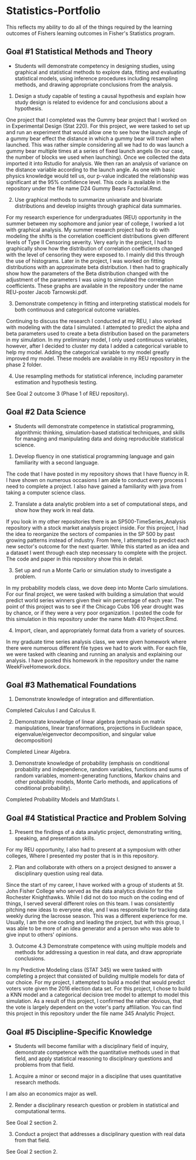 # Statistics-Portfolio
This reflects my ability to do all of the things required by the learning outcomes of Fishers learning outcomes in Fisher's Statistics program.

## **Goal #1 Statistical Methods and Theory**
- Students will demonstrate competency in designing studies, using graphical and statistical methods to explore data, fitting and evaluating statistical models, using inference procedures including resampling methods, and drawing appropriate conclusions from the analysis. 


1. Design a study capable of testing a causal hypothesis and explain how study design is related to evidence for and conclusions about a hypothesis.

One project that I completed was the Gummy bear project that I worked on in Experimental Design (Stat 220). For this project, we were tasked to set up and run an experiment that would allow one to see how the launch angle of a gummy bear effect the distance in which a gummy bear will travel when launched. This was rather simple considering all we had to do was launch a gummy bear multiple times at a series of fixed launch angels (In our case, the number of blocks we used when launching). Once we collected the data imported it into Rstudio for analysis. We then ran an analysis of variance on the distance variable according to the launch angle. As one with basic physics knowledge would tell us, our p-value indicated the relationship was significant at the 95% confidence level. This code is available in the repository under the file name D24 Gummy Bears Factorial.Rmd.

2. Use graphical methods to summarize univariate and bivariate distributions and develop insights through graphical data summaries.

For my research experience for undergraduates (REU) opportunity in the summer between my sophomore and junior year of college, I worked a lot with graphical analysis. My summer research project had to do with modeling the shifts is the correlation coefficient distributions given different levels of Type II Censoring severity. Very early in the project, I had to graphically show how the distribution of correlation coefficients changed with the level of censoring they were exposed to. I mainly did this through the use of histograms. Later in the project, I was worked on fitting distributions with an approximate beta distribution. I then had to graphically show how the parameters of the Beta distribution changed with the adjustment of the parameters I was using to simulated the correlation coefficients. These graphs are available in the repository under the name REU-poster Jacob Tarnowski.pdf.

3. Demonstrate competency in fitting and interpreting statistical models for both continuous and categorical outcome variables.

Continuing to discuss the research I conducted at my REU, I also worked with modeling with the data I simulated. I attempted to predict the alpha and beta parameters used to create a beta distribution based on the parameters in my simulation. In my preliminary model, I only used continuous variables, however, after I decided to cluster my data I added a categorical variable to help my model. Adding the categorical variable to my model greatly improved my model. These models are available in my REU repository in the phase 2 folder.

4. Use resampling methods for statistical inference, including parameter estimation and hypothesis testing.

See Goal 2 outcome 3 (Phase 1 of REU repository).

## **Goal #2 Data Science**
- Students will demonstrate competence in statistical programming, algorithmic thinking, simulation-based statistical techniques, and skills for managing and manipulating data and doing reproducible statistical science.

1. Develop fluency in one statistical programming language and gain familiarity with a second language.

The code that I have posted in my repository shows that I have fluency in R. I have shown on numerous occasions I am able to conduct every process I need to complete a project. I also have gained a familiarity with java from taking a computer science class.

2. Translate a data analytic problem into a set of computational steps, and show how they work in real data.

If you look in my other repositories there is an SP500-TimeSeries_Analysis repository with a stock market analysis project inside. For this project, I had the idea to reorganize the sectors of companies in the SP 500 by past growing patterns instead of industry. From here, I attempted to predict each new sector's outcome for the next quarter. While this started as an idea and a dataset I went through each step necessary to complete with the project. The code and paper in this repository show this in detail.

3. Set up and run a Monte Carlo or simulation study to investigate a problem.

In my probability models class, we dove deep into Monte Carlo simulations. For our final project, we were tasked with building a simulation that would predict world series winners given their win percentage of each year. The point of this project was to see if the Chicago Cubs 106 year drought was by chance, or if they were a very poor organization. I posted the code for this simulation in this repository under the name Math 410 Project.Rmd.

4. Import, clean, and appropriately format data from a variety of sources.

In my graduate time series analysis class, we were given homework where there were numerous different file types we had to work with. For each file, we were tasked with cleaning and running an analysis and explaining our analysis. I have posted this homework in the repository under the name WeekFiveHomework.docx.

## **Goal #3 Mathematical Foundations**

1. Demonstrate knowledge of integration and differentiation.

Completed Calculus I and Calculus II.

2. Demonstrate knowledge of linear algebra (emphasis on matrix manipulations, linear transformations, projections in Euclidean space, eigenvalue/eigenvector decomposition, and singular value decomposition)

Completed Linear Algebra.

3. Demonstrate knowledge of probability (emphasis on conditional probability and independence, random variables, functions and sums of random variables, moment-generating functions, Markov chains and other probability models, Monte Carlo methods, and applications of conditional probability).

Completed Probability Models and MathStats I.

## **Goal #4 Statistical Practice and Problem Solving**

1. Present the findings of a data analytic project, demonstrating writing, speaking, and presentation skills.

For my REU opportunity, I also had to present at a symposium with other colleges, Where I presented my poster that is in this repository.

2. Plan and collaborate with others on a project designed to answer a disciplinary question using real data.

Since the start of my career, I have worked with a group of students at St. John Fisher College who served as the data analytics division for the Rochester Knighthawks. While I did not do too much on the coding end of things, I served several different roles on this team. I was consistently pitching new ideas to everyone else, and I was responsible for tracking data weekly during the lacrosse season. This was a different experience for me. Usually, I am the one coding and leading the project, but with this group, I was able to be more of an idea generator and a person who was able to give input to others' opinions.

3. Outcome 4.3 Demonstrate competence with using multiple models and methods for addressing a question in real data, and draw appropriate conclusions.

In my Predictive Modeling class (STAT 345) we were tasked with completing a project that consisted of building multiple models for data of our choice. For my project, I attempted to build a model that would predict voters vote given the 2016 election data set. For this project, I chose to build a KNN model and a categorical decision tree model to attempt to model this simulation. As a result of this project, I confirmed the rather obvious, that the vote is largely dependent on the voter's party affiliation. You can find this project in this repository under the file name 345 Analytic Project.

## **Goal #5 Discipline-Specific Knowledge**
- Students will become familiar with a disciplinary field of inquiry, demonstrate competence with the quantitative methods used in that field, and apply statistical reasoning to disciplinary questions and problems from that field.

1. Acquire a minor or second major in a discipline that uses quantitative research methods.

I am also an economics major as well.

2. Render a disciplinary research question or problem in statistical and computational terms.

See Goal 2 section 2.

3. Conduct a project that addresses a disciplinary question with real data from that field.

See Goal 2 section 2.




